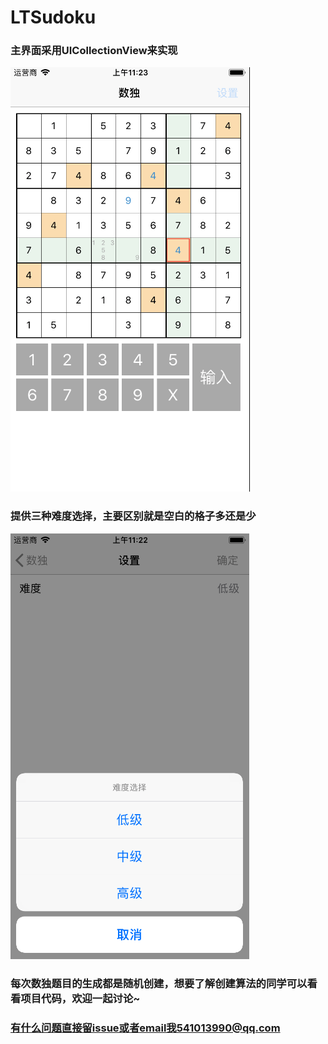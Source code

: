# LTSudoku

### 主界面采用UICollectionView来实现
![image](https://raw.githubusercontent.com/lt541013990/LTMarkDownPhotos/master/LTSoduku(1).png) 

### 提供三种难度选择，主要区别就是空白的格子多还是少
![image](https://raw.githubusercontent.com/lt541013990/LTMarkDownPhotos/master/LTSoduku(2).png)

### 每次数独题目的生成都是随机创建，想要了解创建算法的同学可以看看项目代码，欢迎一起讨论~
### 有什么问题直接留issue或者email我541013990@qq.com
